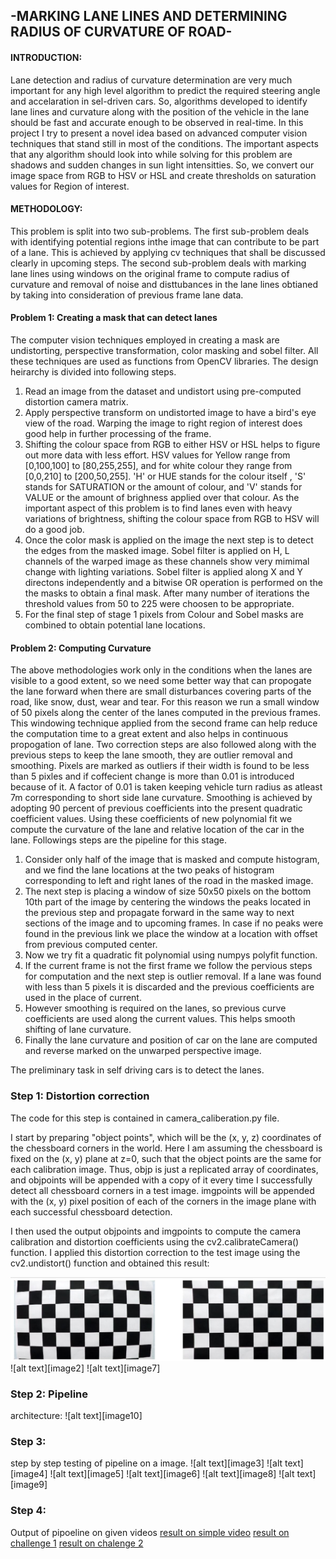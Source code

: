 ## -MARKING LANE LINES AND DETERMINING RADIUS OF CURVATURE OF ROAD-
#### INTRODUCTION:
Lane detection and radius of curvature determination are very much important for any high level algorithm to predict the required steering angle and accelaration in sel-driven cars. So, algorithms developed to identify lane lines and curvature along with the position of the vehicle in the lane should be fast and accurate enough to be observed in real-time. In this project I try to present a novel idea based on advanced computer vision techniques that stand still in most of the conditions. The important aspects that any algorithm should look into while solving for this problem are shadows and sudden changes in sun light intensitties. So, we convert our image space from RGB to HSV or HSL and create thresholds on saturation values for Region of interest.

#### METHODOLOGY:
This problem is split into two sub-problems. The first sub-problem deals with identifying potential regions inthe image that can contribute to be part of a lane. This is achieved by applying cv techniques that shall be discussed clearly in upcoming steps. The second sub-problem deals with marking lane lines using windows on the original frame to compute radius of curvature and removal of noise and disttubances in the lane lines obtianed by taking into consideration of previous frame lane data.

#### Problem 1: Creating a mask that can detect lanes
The computer vision techniques employed in creating a mask are undistorting, perspective transformation, color masking and sobel filter. All these techniques are used as functions from OpenCV libraries. The design heirarchy is divided into following steps.

1. Read an image from the dataset and undistort using pre-computed distortion camera matrix.
2. Apply perspective transform on undistorted image to have a bird's eye view of the road. Warping the image to right region of interest does good help in further processing of the frame.
3. Shifting the colour space from RGB to either HSV or HSL helps to figure out more data with less effort. HSV values for Yellow range from [0,100,100] to [80,255,255], and for white colour they range from [0,0,210] to [200,50,255]. 'H' or HUE stands for the colour itself , 'S' stands for SATURATION or the amount of colour, and 'V' stands for VALUE or the amount of brighness applied over that colour. As the important aspect of this problem is to find lanes even with heavy variations of brightness, shifting the colour space from RGB to HSV will do a good job. 
4. Once the color mask is applied on the image the next step is to detect the edges from the masked image. Sobel filter is applied on H, L channels of the warped image as these channels show very mimimal change with lighting variations. Sobel filter is applied along X and Y directons independently and a bitwise OR operation is performed on the the masks to obtain a final mask. After many number of iterations the threshold values from 50 to 225 were choosen to be appropriate.
5. For the final step of stage 1 pixels from Colour and Sobel masks are combined to obtain potential lane locations.

#### Problem 2: Computing Curvature
The above methodologies work only in the conditions when the lanes are visible to a good extent, so we need some better way that can propogate the lane forward when there are small disturbances covering parts of the road, like snow, dust, wear and tear. For this reason we run a small window of 50 pixels along the center of the lanes computed in the previous frames. This windowing technique applied from the second frame can help reduce the computation time to a great extent and also helps in continuous propogation of lane. Two correction steps are also followed along with the previous steps to keep the lane smooth, they are outlier removal and smoothing. Pixels are marked as outliers if their width is found to be less than 5 pixles and if coffecient change is more than 0.01 is introduced because of it. A factor of 0.01 is taken keeping vehicle turn radius as atleast 7m corresponding to short side lane  curvature. Smoothing is achieved by adopting 90 percent of previous coefficients into the present quadratic coefficient values. Using these coefficients of new polynomial fit we compute the curvature of the lane and relative location of the car in the lane. Followings steps are the pipeline for this stage.

1. Consider only half of the image that is masked and compute histogram, and we find the lane locations at the two peaks of histogram corresponding to left and right lanes of the road in the masked image.
2. The next step is placing a window of size 50x50 pixels on the bottom 10th part of the image by centering the windows the peaks located in the previous step and propagate forward in the same way to next sections of the image and to upcoming frames. In case if no peaks were found in the previous link we place the window at a location with offset from previous computed center.
3. Now we try fit a quadratic fit polynomial using numpys polyfit function.
4. If the current frame is not the first frame we follow the pervious steps for computation and the next step is outlier removal. If a lane was found with less than 5 pixels it is discarded and the previous coefficients are used in the place of current.
5. However smoothing is required on the lanes, so previous curve coefficients are used along the current values. This helps smooth shifting of lane curvature.
6. Finally the lane curvature and position of car on the lane are computed and reverse marked on the unwarped perspective image.







The preliminary task in self driving cars is to detect the lanes.
### Step 1: Distortion correction
The code for this step is contained in camera_caliberation.py file.

I start by preparing "object points", which will be the (x, y, z) coordinates of the chessboard corners in the world. Here I am assuming the chessboard is fixed on the (x, y) plane at z=0, such that the object points are the same for each calibration image. Thus, objp is just a replicated array of coordinates, and objpoints will be appended with a copy of it every time I successfully detect all chessboard corners in a test image. imgpoints will be appended with the (x, y) pixel position of each of the corners in the image plane with each successful chessboard detection.

I then used the output objpoints and imgpoints to compute the camera calibration and distortion coefficients using the cv2.calibrateCamera() function. I applied this distortion correction to the test image using the cv2.undistort() function and obtained this result:

![alt text](https://github.com/GOUTHAMRANGU/SDCND-UDACITY/blob/master/PROJECT4/output/cam_caliberation.JPG)
![alt text][image2]
![alt text][image7]

### Step 2:  Pipeline 
architecture:
![alt text][image10]

### Step 3:
step by step testing of pipeline on a image.
![alt text][image3]
![alt text][image4]
![alt text][image5]
![alt text][image6]
![alt text][image8]
![alt text][image9]
### Step 4:
Output of pipoeline on given videos
[result on simple video](https://youtu.be/RLADQ1ScPZk)
[result on challenge 1](https://youtu.be/kAPKyNAQ1QI)
[result on chalenge 2]()
